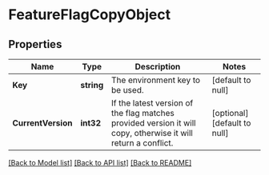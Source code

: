 # FeatureFlagCopyObject

## Properties
Name | Type | Description | Notes
------------ | ------------- | ------------- | -------------
**Key** | **string** | The environment key to be used. | [default to null]
**CurrentVersion** | **int32** | If the latest version of the flag matches provided version it will copy, otherwise it will return a conflict. | [optional] [default to null]

[[Back to Model list]](../README.md#documentation-for-models) [[Back to API list]](../README.md#documentation-for-api-endpoints) [[Back to README]](../README.md)


